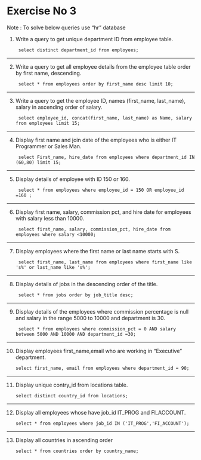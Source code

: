 
# Exercise No 3

Note : To solve below queries use “hr” database

1. Write a query to get unique department ID from employee table.

        select distinct department_id from employees;

----------------------------------------------------

2. Write a query to get all employee details from the employee table order by first name, descending.

        select * from employees order by first_name desc limit 10;

----------------------------------------------------

3. Write a query to get the employee ID, names (first_name, last_name), salary in ascending order of salary.

        select employee_id, concat(first_name, last_name) as Name, salary from employees limit 15; 

----------------------------------------------------

4. Display first name and join date of the employees who is either IT Programmer or Sales Man.

        select First_name, hire_date from employees where department_id IN (60,80) limit 15;

----------------------------------------------------

5. Display details of employee with ID 150 or 160.

        select * from employees where employee_id = 150 OR employee_id =160 ; 
        
----------------------------------------------------

6. Display first name, salary, commission pct, and hire date for employees with salary less than 10000.

        select first_name, salary, commission_pct, hire_date from employees where salary <10000;

----------------------------------------------------

7. Display employees where the first name or last name starts with S.

        select first_name, last_name from employees where first_name like 's%' or last_name like 's%';

----------------------------------------------------
8. Display details of jobs in the descending order of the title.

        select * from jobs order by job_title desc;

----------------------------------------------------

9. Display details of the employees where commission percentage is null and salary in the range 5000 to 10000 and department is 30.

        select * from employees where commission_pct = 0 AND salary between 5000 AND 10000 AND department_id =30;

----------------------------------------------------

10. Display employees first_name,email who are working in “Executive” department.

        select first_name, email from employees where department_id = 90;

----------------------------------------------------

11. Display unique contry_id from locations table.

        select distinct country_id from locations;

----------------------------------------------------

12. Display all employees whose have job_id IT_PROG and FI_ACCOUNT.

        select * from employees where job_id IN ('IT_PROG','FI_ACCOUNT');

----------------------------------------------------

13. Display all countries in ascending order

        select * from countries order by country_name;